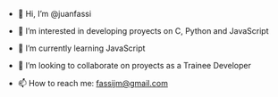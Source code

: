 - 👋 Hi, I’m @juanfassi


- 👀 I’m interested in developing proyects on C, Python and JavaScript


- 🌱 I’m currently learning JavaScript


- 💞️ I’m looking to collaborate on proyects as a Trainee Developer


- 📫 How to reach me: fassijm@gmail.com

